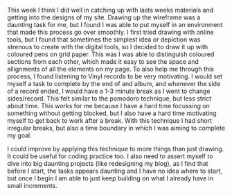 This week I think I did well in catching up with lasts weeks materials and getting into the designs of my site. Drawing up the wireframe was a daunting task for me, but I found I was able to put myself in an environment that made this process go over smoothly. I first tried drawing with online tools, but I found that sometimes the simplest idea or depiction was strenous to create with the digital tools, so I decided to draw it up with coloured pens on grid paper. 
This was I was able to distinguish coloured sections from each other, which made it easy to see the space and allignments of all the elements on my page. 
To also help me through this process, I found listening to Vinyl records to be very motivating. I would set myself a task to complete by the end of and album, and whenever the side of a record ended, I would have a 1-3 minute break as I went to change sides/record. This felt similar to the pomodoro technique, but less strict about time. This works for me because I have a hard time focussing on something without getting blocked, but I also have a hard time motivating myself to get back to work after a break. With this technique I had short irregular breaks, but also a time boundary in which I was aiming to complete my goal. 

I could improve by applying this technique to more things than just drawing. It could be useful for coding practice too. I also need to assert myself to dive into big daunting projects (like redesigning my blog), as I find that before I start, the tasks appears daunting and I have no idea where to start, but once I begin I am able to just keep building on what I already have in small increments. 